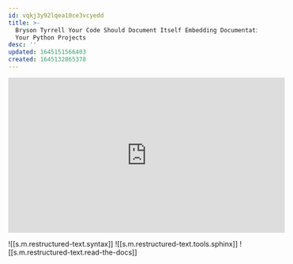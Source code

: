 ```yaml
---
id: vqkj3y92lqea10ce3vcyedd
title: >-
  Bryson Tyrrell Your Code Should Document Itself Embedding Documentation into
  Your Python Projects
desc: ''
updated: 1645151566403
created: 1645132865378
---
```



<center><iframe width="560" height="315" src="https://www.youtube.com/embed/JQ8RQru-Y9Y" frameborder="0" allow="accelerometer; autoplay; encrypted-media; gyroscope; picture-in-picture" allowfullscreen></iframe></center>

![[s.m.restructured-text.syntax]]
![[s.m.restructured-text.tools.sphinx]]
![[s.m.restructured-text.read-the-docs]]
